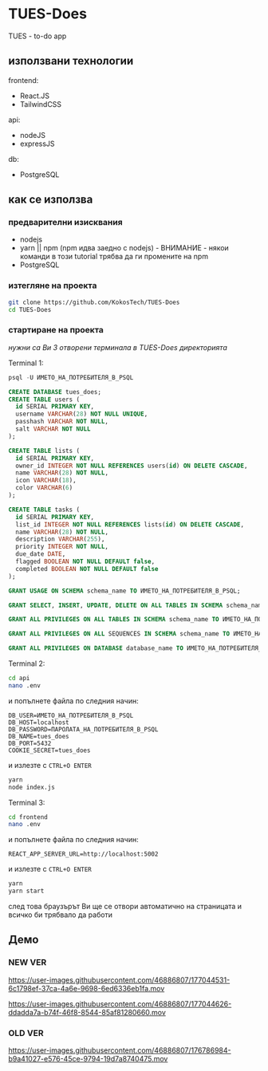 # TUES-Does
TUES - to-do app

## използвани технологии 

frontend: 
- React.JS
- TailwindCSS

api:
- nodeJS
- expressJS

db: 
- PostgreSQL

## как се използва 

### предварителни изисквания

- nodejs
- yarn || npm (npm идва заедно с nodejs) - ВНИМАНИЕ - някои команди в този tutorial трябва да ги промените на npm
- PostgreSQL

### изтегляне на проекта

```bash
git clone https://github.com/KokosTech/TUES-Does
cd TUES-Does
```

### стартиране на проекта
*нужни са Ви 3 отворени терминала в TUES-Does директорията*

Terminal 1:

```sql
psql -U ИМЕТО_НА_ПОТРЕБИТЕЛЯ_В_PSQL

CREATE DATABASE tues_does;
CREATE TABLE users (
  id SERIAL PRIMARY KEY,
  username VARCHAR(28) NOT NULL UNIQUE,
  passhash VARCHAR NOT NULL,
  salt VARCHAR NOT NULL
);

CREATE TABLE lists (
  id SERIAL PRIMARY KEY,
  owner_id INTEGER NOT NULL REFERENCES users(id) ON DELETE CASCADE,
  name VARCHAR(28) NOT NULL,
  icon VARCHAR(18),
  color VARCHAR(6)
);

CREATE TABLE tasks (
  id SERIAL PRIMARY KEY,
  list_id INTEGER NOT NULL REFERENCES lists(id) ON DELETE CASCADE,
  name VARCHAR(28) NOT NULL,
  description VARCHAR(255),
  priority INTEGER NOT NULL,
  due_date DATE,
  flagged BOOLEAN NOT NULL DEFAULT false,
  completed BOOLEAN NOT NULL DEFAULT false
);

GRANT USAGE ON SCHEMA schema_name TO ИМЕТО_НА_ПОТРЕБИТЕЛЯ_В_PSQL;

GRANT SELECT, INSERT, UPDATE, DELETE ON ALL TABLES IN SCHEMA schema_name TO ИМЕТО_НА_ПОТРЕБИТЕЛЯ_В_PSQL;

GRANT ALL PRIVILEGES ON ALL TABLES IN SCHEMA schema_name TO ИМЕТО_НА_ПОТРЕБИТЕЛЯ_В_PSQL;

GRANT ALL PRIVILEGES ON ALL SEQUENCES IN SCHEMA schema_name TO ИМЕТО_НА_ПОТРЕБИТЕЛЯ_В_PSQL;

GRANT ALL PRIVILEGES ON DATABASE database_name TO ИМЕТО_НА_ПОТРЕБИТЕЛЯ_В_PSQL;
```

Terminal 2:

```bash
cd api
nano .env
```

и попълнете файла по следния начин:

```
DB_USER=ИМЕТО_НА_ПОТРЕБИТЕЛЯ_В_PSQL
DB_HOST=localhost
DB_PASSWORD=ПАРОЛАТА_НА_ПОТРЕБИТЕЛЯ_В_PSQL
DB_NAME=tues_does
DB_PORT=5432
COOKIE_SECRET=tues_does
```

и излезте с ```CTRL+O ENTER```

```bash
yarn
node index.js
```

Terminal 3:

```bash
cd frontend
nano .env
```

и попълнете файла по следния начин:

```
REACT_APP_SERVER_URL=http://localhost:5002
```

и излезте с ```CTRL+O ENTER```

```bash
yarn
yarn start
```

след това браузърът Ви ще се отвори автоматично на страницата и всичко би трябвало да работи

## Демо

### NEW VER

https://user-images.githubusercontent.com/46886807/177044531-6c1798ef-37ca-4a6e-9698-6ed6336eb1fa.mov

https://user-images.githubusercontent.com/46886807/177044626-ddadda7a-b74f-46f8-8544-85af81280660.mov

### OLD VER

https://user-images.githubusercontent.com/46886807/176786984-b9a41027-e576-45ce-9794-19d7a8740475.mov
